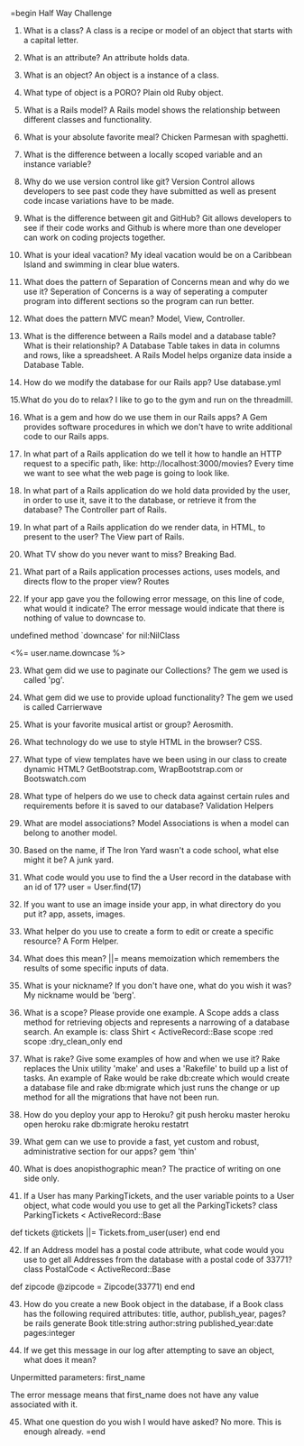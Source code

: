 =begin
Half Way Challenge
1. What is a class? A class is a recipe or model of an object that starts with a capital letter.

2. What is an attribute? An attribute holds data.

3. What is an object? An object is a instance of a class.

4. What type of object is a PORO? Plain old Ruby object.

5. What is a Rails model? A Rails model shows the relationship between different classes and functionality.

6. What is your absolute favorite meal? Chicken Parmesan with spaghetti.

7. What is the difference between a locally scoped variable and an instance variable?

8. Why do we use version control like git? Version Control allows developers to see past code they have submitted as well as present code incase variations have to be made.

9. What is the difference between git and GitHub? Git allows developers to see if their code works and Github is where more than one developer can work on coding projects together.

10. What is your ideal vacation? My ideal vacation would be on a Caribbean Island and swimming in clear blue waters.

11. What does the pattern of Separation of Concerns mean and why do we use it? Seperation of Concerns is a way of seperating a computer program into different sections so the program can run better.

12. What does the pattern MVC mean? Model, View, Controller.

13. What is the difference between a Rails model and a database table? What is their relationship? A Database Table takes in data in columns and rows, like a spreadsheet. A Rails Model helps organize data inside a Database Table.

14. How do we modify the database for our Rails app? Use database.yml

15.What do you do to relax?  I like to go to the gym and run on the threadmill.

16. What is a gem and how do we use them in our Rails apps? A Gem provides software procedures in which we don't have to write additional code to our Rails apps.

17. In what part of a Rails application do we tell it how to handle an HTTP request to a specific path, like: http://localhost:3000/movies? Every time we want to see what the web page is going to look like.

18. In what part of a Rails application do we hold data provided by the user, in order to use it, save it to the database, or retrieve it from the database? The Controller part of Rails.

19. In what part of a Rails application do we render data, in HTML, to present to the user? The View part of Rails.

20. What TV show do you never want to miss?  Breaking Bad.

21. What part of a Rails application processes actions, uses models, and directs flow to the proper view? Routes

22. If your app gave you the following error message, on this line of code, what would it indicate? The error message would indicate that there is nothing of value to downcase to.

undefined method `downcase' for nil:NilClass


<%= user.name.downcase %>

23. What gem did we use to paginate our Collections? The gem we used is called 'pg'.

24. What gem did we use to provide upload functionality? The gem we used is called Carrierwave

25. What is your favorite musical artist or group? Aerosmith.

26. What technology do we use to style HTML in the browser? CSS.

27. What type of view templates have we been using in our class to create dynamic HTML? GetBootstrap.com, WrapBootstrap.com or Bootswatch.com

28. What type of helpers do we use to check data against certain rules and requirements before it is saved to our database? Validation Helpers

29. What are model associations? Model Associations is when a model can belong to another model.

30. Based on the name, if The Iron Yard wasn't a code school, what else might it be? A junk yard.

31. What code would you use to find the a User record in the database with an id of 17?
user = User.find(17)

32. If you want to use an image inside your app, in what directory do you put it? app, assets, images.

33. What helper do you use to create a form to edit or create a specific resource? A Form Helper.

34. What does this mean? ||= means memoization which remembers the results of some specific inputs of data.

35. What is your nickname? If you don't have one, what do you wish it was?  My nickname would be 'berg'.

36. What is a scope? Please provide one example.  A Scope adds a class method for retrieving objects and represents a narrowing of a database search. An example is:
class Shirt < ActiveRecord::Base
  scope :red
  scope :dry_clean_only
end

37. What is rake? Give some examples of how and when we use it? Rake replaces the Unix utility 'make' and uses a 'Rakefile' to build up a list of tasks.  An example of Rake would be rake db:create which would create a database file and rake db:migrate which just runs the change or up method for all the migrations that have not been run.

38. How do you deploy your app to Heroku?
git push heroku master
heroku open
heroku rake db:migrate
heroku restatrt

39. What gem can we use to provide a fast, yet custom and robust, administrative section for our apps? gem 'thin'

40. What is does anopisthographic mean? The practice of writing on one side only.

41. If a User has many ParkingTickets, and the user variable points to a User object, what code would you use to get all the ParkingTickets?
class ParkingTickets < ActiveRecord::Base

  def tickets
    @tickets ||= Tickets.from_user(user)
  end
end

42. If an Address model has a postal code attribute, what code would you use to get all Addresses from the database with a postal code of 33771?
class PostalCode < ActiveRecord::Base

  def zipcode
    @zipcode = Zipcode(33771)
  end
end

43. How do you create a new Book object in the database, if a Book class has the following required attributes: title, author, publish_year, pages?
be rails generate Book title:string author:string published_year:date pages:integer

44. If we get this message in our log after attempting to save an object, what does it mean?

Unpermitted parameters: first_name

The error message means that first_name does not have any value associated with it.

45. What one question do you wish I would have asked? No more. This is enough already.
=end
